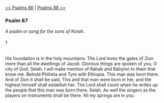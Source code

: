 [<< Psalms 86](Psalms%2086.md)  |  [Psalms 88 >>](Psalms%2088.md)

### Psalm 87

*A psalm or song for the sons of Korah.*

###### 1
His foundation is in the holy mountains. The Lord loves the gates of Zion more than all the dwellings of Jacob. Glorious things are spoken of you, O city of God. Selah. I will make mention of Rahab and Babylon to them that know me. Behold Philistia and Tyre with Ethiopia. This man was born there. And of Zion it shall be said, This and that man were born in her, and the highest himself shall establish her. The Lord shall count when he writes up the people that this man was born there. Selah. As well the singers as the players on instruments shall be there. All my springs are in you.